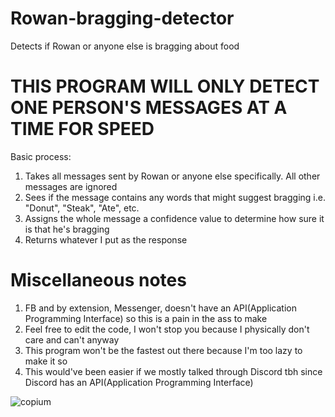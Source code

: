 # Rowan-bragging-detector
Detects if Rowan or anyone else is bragging about food

# THIS PROGRAM WILL ONLY DETECT ONE PERSON'S MESSAGES AT A TIME FOR SPEED

Basic process:
1) Takes all messages sent by Rowan or anyone else specifically. All other messages are ignored
2) Sees if the message contains any words that might suggest bragging i.e. "Donut", "Steak", "Ate", etc.
3) Assigns the whole message a confidence value to determine how sure it is that he's bragging 
4) Returns whatever I put as the response

# Miscellaneous notes
1) FB and by extension, Messenger, doesn't have an API(Application Programming Interface) so this is a pain in the ass to make 
2) Feel free to edit the code, I won't stop you because I physically don't care and can't anyway
3) This program won't be the fastest out there because I'm too lazy to make it so
4) This would've been easier if we mostly talked through Discord tbh since Discord has an API(Application Programming Interface)

![copium](https://user-images.githubusercontent.com/70924641/184627605-775d0638-73dc-4075-81d5-b228b2651cd1.jpg)
